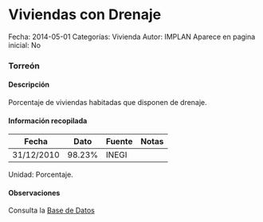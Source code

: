 Viviendas con Drenaje
=====

Fecha: 2014-05-01
Categorías: Vivienda
Autor: IMPLAN
Aparece en pagina inicial: No

### Torreón

#### Descripción

Porcentaje de viviendas habitadas que disponen de drenaje.

#### Información recopilada

<table class="table table-hover table-bordered matriz">
  <thead>
    <tr><th>Fecha</th><th>Dato</th><th>Fuente</th><th>Notas</th></tr>
  </thead>
  <tbody>
    <tr><td class="centrado">31/12/2010</td><td class="derecha">98.23%</td><td>INEGI</td><td></td></tr>
  </tbody>
</table>

Unidad: Porcentaje.

#### Observaciones

Consulta la [Base de Datos](http://www.inegi.org.mx/biinegi/)
